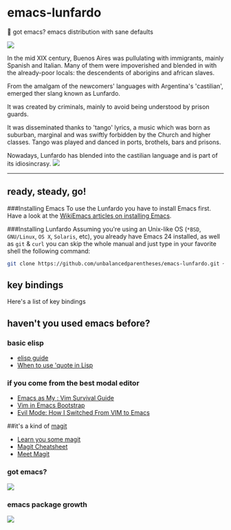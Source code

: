 # emacs-lunfardo
:panda_face: got emacs? emacs distribution with sane defaults

![](https://raw.githubusercontent.com/unbalancedparentheses/lunfardo/master/img/buenosaires.jpg)

In the mid XIX century, Buenos Aires was pullulating with immigrants, mainly Spanish and Italian. Many of them were impoverished and blended in with 
the already-poor locals: the descendents of aborigins and african slaves.

From the amalgam of the newcomers' languages with Argentina's 'castilian', emerged ther slang known as Lunfardo.

It was created by criminals, mainly to avoid being understood by prison guards.

It was disseminated thanks to 'tango' lyrics, a music which was born as suburban, marginal and was swiftly forbidden by the Church and higher classes. Tango was played and danced in ports, brothels, bars and prisons.

Nowadays, Lunfardo has blended into the castilian language and is part of its idiosincrasy.
![](https://raw.githubusercontent.com/unbalancedparentheses/lunfardo/master/img/lunfardo.png)

---

## ready, steady, go!

###Installing Emacs
To use the Lunfardo you have to install Emacs first. Have a look at the [WikiEmacs articles on installing Emacs](http://wikemacs.org/index.php/Installing_Emacs).

###Installing Lunfardo
Assuming you're using an Unix-like OS (`*BSD`, `GNU/Linux`, `OS X`, `Solaris`,
etc), you already have Emacs 24 installed, as well as `git` & `curl` you
can skip the whole manual and just type in your favorite shell the
following command:

```bash
git clone https://github.com/unbalancedparentheses/emacs-lunfardo.git ~/.emacs.d/ 
```
## key bindings
Here's a list of key bindings

## haven't you used emacs before?

### basic elisp
- [elisp guide](https://github.com/chrisdone/elisp-guide)
- [When to use 'quote in Lisp](https://stackoverflow.com/questions/134887/when-to-use-quote-in-lisp)

### if you come from the best modal editor
- [Emacs as My <Leader>: Vim Survival Guide](https://bling.github.io/blog/2013/10/27/emacs-as-my-leader-vim-survival-guide/)
- [Vim in Emacs Bootstrap](https://bling.github.io/blog/2013/10/27/emacs-as-my-leader-vim-survival-guide/)
- [Evil Mode: How I Switched From VIM to Emacs](http://blog.jakubarnold.cz/2014/06/23/evil-mode-how-to-switch-from-vim-to-emacs.html)

##it's a kind of [magit](https://github.com/magit/magit)
- [Learn you some magit](http://www.masteringemacs.org/article/introduction-magit-emacs-mode-git)
- [Magit Cheatsheet](http://daemianmack.com/magit-cheatsheet.html)
- [Meet Magit](http://vimeo.com/2871241)

### got emacs?
![](https://raw.githubusercontent.com/unbalancedparentheses/lunfardo/master/img/text_editors.jpg)

### emacs package growth
![](http://tracker.endlessparentheses.com/newPackagePlotEver.png)
